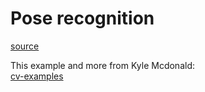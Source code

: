 
<script src="p5.dom.min.js"></script>
<script src="ml5.min.js" type="text/javascript"></script>


# Pose recognition

<a href="sketch.js">source</a> 

<main></main>

<script src="sketch.js"></script>


This example and more from Kyle Mcdonald:  
<a href="https://kylemcdonald.github.io/cv-examples/">cv-examples</a> 
